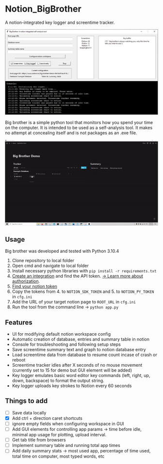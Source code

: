 # Notion_BigBrother
A notion-integrated key logger and screentime tracker.

![bigbrother_gui](imgs/gui.PNG)

Big brother is a simple python tool that monitors how you spend your time on the computer. It is intended to be used as a self-analysis tool. It makes no attempt at concealing itself and is not packages as an .exe file. 

![notion_demo](imgs/notion_demo.gif)

## Usage
Big brother was developed and tested with Python 3.10.4

1. Clone repository to local folder
2. Open cmd and navigate to local folder
3. Install necessary python libraries with `pip install -r requirements.txt`
4. [Create an integration](https://www.notion.com/my-integrations) and find the API token. [→ Learn more about authorization](https://developers.notion.com/docs/authorization).
5. [Find your notion token](https://www.notion.so/Find-Your-Notion-Token-5da17a8df27a4fb290e9e3b5d9ba89c4)
6. Copy the tokens from 4. to `NOTION_SDK_TOKEN` and 5. to `NOTION_PY_TOKEN` in `cfg.ini`
7. Add the URL of your target notion page to `ROOT_URL` in `cfg.ini`
8. Run the tool from the command line -> `python app.py` 

## Features
- UI for modifying default notion workspace config
- Automatic creation of database, entries and summary table in notion
- Console for troubleshooting and following setup steps
- Save screentime summary text and graph to notion database entry
- Load screentime data from database to resume count incase of crash or reboot
- Screentime tracker idles after X seconds of no mouse movement (currently set to 15 for demo but GUI element will be added)
-  Key logger emulates basic word editor key commands (left, right, up, down, backspace) to format the output string. 
-  Key logger uploads key strokes to Notion every 60 seconds

## Things to add
- [ ] Save data locally
- [x] Add ctrl + direction caret shortcuts
- [ ] ignore empty fields when configuring workspace in GUI
- [ ] Add GUI elements for controlling app params -> time before idle, minimal app usage for plotting, upload interval.
- [ ] Get tab title from browsers
- [ ] Implement summary table and running total app times
- [ ] Add daily summary stats -> most used app, percentage of time used, total time on computer, most typed words, etc 
